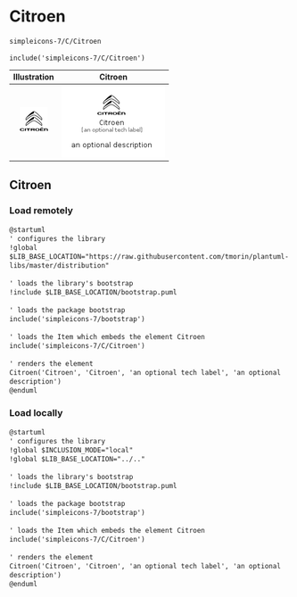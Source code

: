 # Citroen


```text
simpleicons-7/C/Citroen
```

```text
include('simpleicons-7/C/Citroen')
```



| Illustration | Citroen |
| :---: | :---: |
| ![illustration for Illustration](../../simpleicons-7/C/Citroen.png) | ![illustration for Citroen](../../simpleicons-7/C/Citroen.Local.png) |




## Citroen

### Load remotely
```plantuml
@startuml
' configures the library
!global $LIB_BASE_LOCATION="https://raw.githubusercontent.com/tmorin/plantuml-libs/master/distribution"

' loads the library's bootstrap
!include $LIB_BASE_LOCATION/bootstrap.puml

' loads the package bootstrap
include('simpleicons-7/bootstrap')

' loads the Item which embeds the element Citroen
include('simpleicons-7/C/Citroen')

' renders the element
Citroen('Citroen', 'Citroen', 'an optional tech label', 'an optional description')
@enduml
```

### Load locally
```plantuml
@startuml
' configures the library
!global $INCLUSION_MODE="local"
!global $LIB_BASE_LOCATION="../.."

' loads the library's bootstrap
!include $LIB_BASE_LOCATION/bootstrap.puml

' loads the package bootstrap
include('simpleicons-7/bootstrap')

' loads the Item which embeds the element Citroen
include('simpleicons-7/C/Citroen')

' renders the element
Citroen('Citroen', 'Citroen', 'an optional tech label', 'an optional description')
@enduml
```

